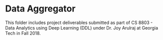 # Data Aggregator

This folder includes project deliverables submitted as part of CS 8803 - Data Analytics using Deep Learning (DDL) under Dr. Joy Arulraj at Georgia Tech in Fall 2018.
